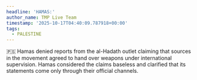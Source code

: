 ```yaml
---
headline: 'HAMAS:'
author_name: TMP Live Team
timestamp: '2025-10-17T04:40:09.787918+00:00'
tags:
  - PALESTINE
---
```

🇵🇸 Hamas denied reports from the al-Hadath outlet claiming that sources in the movement agreed to hand over weapons under international supervision. Hamas considered the claims baseless and clarified that its statements come only through their official channels.

